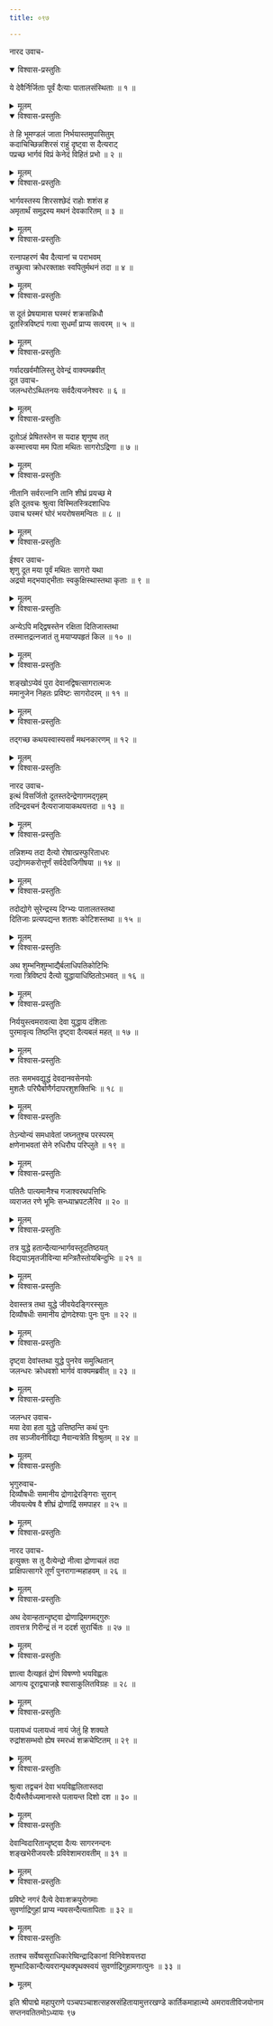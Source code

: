 ```yaml
---
title: ०९७

---
```

नारद उवाच-  

<details open><summary>विश्वास-प्रस्तुतिः</summary>

ये देवैर्निर्जिताः पूर्वं दैत्याः पातालसंस्थिताः ॥ १ ॥
</details>

<details><summary>मूलम्</summary>

ये देवैर्निर्जिताः पूर्वं दैत्याः पातालसंस्थिताः ॥ १ ॥
</details>



<details open><summary>विश्वास-प्रस्तुतिः</summary>

ते हि भूमण्डलं जाता निर्भयास्तमुपासितुम्  
कदाचिच्छिन्नशिरसं राहुं दृष्ट्वा स दैत्यराट्  
पप्रच्छ भार्गवं विप्रं केनेदं विहितं प्रभो ॥ २ ॥
</details>

<details><summary>मूलम्</summary>

ते हि भूमण्डलं जाता निर्भयास्तमुपासितुम्  
कदाचिच्छिन्नशिरसं राहुं दृष्ट्वा स दैत्यराट्  
पप्रच्छ भार्गवं विप्रं केनेदं विहितं प्रभो ॥ २ ॥
</details>



<details open><summary>विश्वास-प्रस्तुतिः</summary>

भार्गवस्तस्य शिरसश्छेदं राहोः शशंस ह  
अमृतार्थं समुद्रस्य मथनं देवकारितम् ॥ ३ ॥
</details>

<details><summary>मूलम्</summary>

भार्गवस्तस्य शिरसश्छेदं राहोः शशंस ह  
अमृतार्थं समुद्रस्य मथनं देवकारितम् ॥ ३ ॥
</details>



<details open><summary>विश्वास-प्रस्तुतिः</summary>

रत्नापहरणं चैव दैत्यानां च पराभवम्  
तच्छ्रुत्वा क्रोधरक्ताक्षः स्वपितुर्मथनं तदा ॥ ४ ॥
</details>

<details><summary>मूलम्</summary>

रत्नापहरणं चैव दैत्यानां च पराभवम्  
तच्छ्रुत्वा क्रोधरक्ताक्षः स्वपितुर्मथनं तदा ॥ ४ ॥
</details>



<details open><summary>विश्वास-प्रस्तुतिः</summary>

स दूतं प्रेषयामास घस्मरं शक्रसन्निधौ  
दूतस्त्रिविष्टपं गत्वा सुधर्मां प्राप्य सत्वरम् ॥ ५ ॥
</details>

<details><summary>मूलम्</summary>

स दूतं प्रेषयामास घस्मरं शक्रसन्निधौ  
दूतस्त्रिविष्टपं गत्वा सुधर्मां प्राप्य सत्वरम् ॥ ५ ॥
</details>



<details open><summary>विश्वास-प्रस्तुतिः</summary>

गर्वादखर्वमौलिस्तु देवेन्द्रं वाक्यमब्रवीत्  
दूत उवाच-  
जलन्धरोऽब्धितनयः सर्वदैत्यजनेश्वरः ॥ ६ ॥
</details>

<details><summary>मूलम्</summary>

गर्वादखर्वमौलिस्तु देवेन्द्रं वाक्यमब्रवीत्  
दूत उवाच-  
जलन्धरोऽब्धितनयः सर्वदैत्यजनेश्वरः ॥ ६ ॥
</details>



<details open><summary>विश्वास-प्रस्तुतिः</summary>

दूतोऽहं प्रेषितस्तेन स यदाह शृणुष्व तत्  
कस्मात्त्वया मम पिता मथितः सागरोऽद्रिणा ॥ ७ ॥
</details>

<details><summary>मूलम्</summary>

दूतोऽहं प्रेषितस्तेन स यदाह शृणुष्व तत्  
कस्मात्त्वया मम पिता मथितः सागरोऽद्रिणा ॥ ७ ॥
</details>



<details open><summary>विश्वास-प्रस्तुतिः</summary>

नीतानि सर्वरत्नानि तानि शीघ्रं प्रयच्छ मे  
इति दूतवचः श्रुत्वा विस्मितस्त्रिदशाधिपः  
उवाच घस्मरं घोरं भयरोषसमन्वितः ॥ ८ ॥
</details>

<details><summary>मूलम्</summary>

नीतानि सर्वरत्नानि तानि शीघ्रं प्रयच्छ मे  
इति दूतवचः श्रुत्वा विस्मितस्त्रिदशाधिपः  
उवाच घस्मरं घोरं भयरोषसमन्वितः ॥ ८ ॥
</details>



<details open><summary>विश्वास-प्रस्तुतिः</summary>

ईश्वर उवाच-  
शृणु दूत मया पूर्वं मथितः सागरो यथा  
अद्रयो मद्भयाद्भीताः स्वकुक्षिस्थास्तथा कृताः ॥ ९ ॥
</details>

<details><summary>मूलम्</summary>

ईश्वर उवाच-  
शृणु दूत मया पूर्वं मथितः सागरो यथा  
अद्रयो मद्भयाद्भीताः स्वकुक्षिस्थास्तथा कृताः ॥ ९ ॥
</details>



<details open><summary>विश्वास-प्रस्तुतिः</summary>

अन्येऽपि मद्द्विषस्तेन रक्षिता दितिजास्तथा  
तस्मात्तद्रत्नजातं तु मयाप्यपहृतं किल ॥ १० ॥
</details>

<details><summary>मूलम्</summary>

अन्येऽपि मद्द्विषस्तेन रक्षिता दितिजास्तथा  
तस्मात्तद्रत्नजातं तु मयाप्यपहृतं किल ॥ १० ॥
</details>



<details open><summary>विश्वास-प्रस्तुतिः</summary>

शङ्खोऽप्येवं पुरा देवानद्विषत्सागरात्मजः  
ममानुजेन निहतः प्रविष्टः सागरोदरम् ॥ ११ ॥
</details>

<details><summary>मूलम्</summary>

शङ्खोऽप्येवं पुरा देवानद्विषत्सागरात्मजः  
ममानुजेन निहतः प्रविष्टः सागरोदरम् ॥ ११ ॥
</details>



<details open><summary>विश्वास-प्रस्तुतिः</summary>

तद्गच्छ कथयस्वास्यसर्वं मथनकारणम् ॥ १२ ॥
</details>

<details><summary>मूलम्</summary>

तद्गच्छ कथयस्वास्यसर्वं मथनकारणम् ॥ १२ ॥
</details>



<details open><summary>विश्वास-प्रस्तुतिः</summary>

नारद उवाच-  
इत्थं विसर्जितो दूतस्तदेन्द्रेणागमद्गृहम्  
तदिन्द्रवचनं दैत्यराजायाकथयत्तदा ॥ १३ ॥
</details>

<details><summary>मूलम्</summary>

नारद उवाच-  
इत्थं विसर्जितो दूतस्तदेन्द्रेणागमद्गृहम्  
तदिन्द्रवचनं दैत्यराजायाकथयत्तदा ॥ १३ ॥
</details>



<details open><summary>विश्वास-प्रस्तुतिः</summary>

तन्निशम्य तदा दैत्यो रोषात्प्रस्फुरिताधरः  
उद्योगमकरोत्तूर्णं सर्वदेवजिगीषया ॥ १४ ॥
</details>

<details><summary>मूलम्</summary>

तन्निशम्य तदा दैत्यो रोषात्प्रस्फुरिताधरः  
उद्योगमकरोत्तूर्णं सर्वदेवजिगीषया ॥ १४ ॥
</details>



<details open><summary>विश्वास-प्रस्तुतिः</summary>

तदोद्योगे सुरेन्द्रस्य दिग्भ्यः पातालतस्तथा  
दितिजाः प्रत्यपद्यन्त शतशः कोटिशस्तथा ॥ १५ ॥
</details>

<details><summary>मूलम्</summary>

तदोद्योगे सुरेन्द्रस्य दिग्भ्यः पातालतस्तथा  
दितिजाः प्रत्यपद्यन्त शतशः कोटिशस्तथा ॥ १५ ॥
</details>



<details open><summary>विश्वास-प्रस्तुतिः</summary>

अथ शुम्भनिशुम्भाद्यैर्बलाधिपतिकोटिभिः  
गत्वा त्रिविष्टपं दैत्यो युद्धायाधिष्ठितोऽभवत् ॥ १६ ॥
</details>

<details><summary>मूलम्</summary>

अथ शुम्भनिशुम्भाद्यैर्बलाधिपतिकोटिभिः  
गत्वा त्रिविष्टपं दैत्यो युद्धायाधिष्ठितोऽभवत् ॥ १६ ॥
</details>



<details open><summary>विश्वास-प्रस्तुतिः</summary>

निर्ययुस्त्वमरावत्या देवा युद्धाय दंशिताः  
पुरमावृत्य तिष्ठन्ति दृष्ट्वा दैत्यबलं महत् ॥ १७ ॥
</details>

<details><summary>मूलम्</summary>

निर्ययुस्त्वमरावत्या देवा युद्धाय दंशिताः  
पुरमावृत्य तिष्ठन्ति दृष्ट्वा दैत्यबलं महत् ॥ १७ ॥
</details>



<details open><summary>विश्वास-प्रस्तुतिः</summary>

ततः समभवद्युद्धं देवदानवसेनयोः  
मुशलैः परिघैर्बाणैर्गदापरशुशक्तिभिः ॥ १८ ॥
</details>

<details><summary>मूलम्</summary>

ततः समभवद्युद्धं देवदानवसेनयोः  
मुशलैः परिघैर्बाणैर्गदापरशुशक्तिभिः ॥ १८ ॥
</details>



<details open><summary>विश्वास-प्रस्तुतिः</summary>

तेऽन्योन्यं समधावेतां जघ्नतुश्च परस्परम्  
क्षणेनाभवतां सेने रुधिरौघ परिप्लुते ॥ १९ ॥
</details>

<details><summary>मूलम्</summary>

तेऽन्योन्यं समधावेतां जघ्नतुश्च परस्परम्  
क्षणेनाभवतां सेने रुधिरौघ परिप्लुते ॥ १९ ॥
</details>



<details open><summary>विश्वास-प्रस्तुतिः</summary>

पतितैः पात्यमानैश्च गजाश्वरथपत्तिभिः  
व्यराजत रणे भूमिः सन्ध्याभ्रपटलैरिव ॥ २० ॥
</details>

<details><summary>मूलम्</summary>

पतितैः पात्यमानैश्च गजाश्वरथपत्तिभिः  
व्यराजत रणे भूमिः सन्ध्याभ्रपटलैरिव ॥ २० ॥
</details>



<details open><summary>विश्वास-प्रस्तुतिः</summary>

तत्र युद्धे हतान्दैत्यान्भार्गवस्तूदतिष्ठयत्  
विद्ययाऽमृतजीविन्या मन्त्रितैस्तोयबिन्दुभिः ॥ २१ ॥
</details>

<details><summary>मूलम्</summary>

तत्र युद्धे हतान्दैत्यान्भार्गवस्तूदतिष्ठयत्  
विद्ययाऽमृतजीविन्या मन्त्रितैस्तोयबिन्दुभिः ॥ २१ ॥
</details>



<details open><summary>विश्वास-प्रस्तुतिः</summary>

देवास्तत्र तथा युद्धे जीवयेदङ्गिरस्सुतः  
दिव्यौषधीः समानीय द्रोणदेश्याः पुनः पुनः ॥ २२ ॥
</details>

<details><summary>मूलम्</summary>

देवास्तत्र तथा युद्धे जीवयेदङ्गिरस्सुतः  
दिव्यौषधीः समानीय द्रोणदेश्याः पुनः पुनः ॥ २२ ॥
</details>



<details open><summary>विश्वास-प्रस्तुतिः</summary>

दृष्ट्वा देवांस्तथा युद्धे पुनरेव समुत्थितान्  
जलन्धरः क्रोधवशो भार्गवं वाक्यमब्रवीत् ॥ २३ ॥
</details>

<details><summary>मूलम्</summary>

दृष्ट्वा देवांस्तथा युद्धे पुनरेव समुत्थितान्  
जलन्धरः क्रोधवशो भार्गवं वाक्यमब्रवीत् ॥ २३ ॥
</details>



<details open><summary>विश्वास-प्रस्तुतिः</summary>

जलन्धर उवाच-  
मया देवा हता युद्धे उत्तिष्ठन्ति कथं पुनः  
तव सञ्जीवनीविद्या नैवान्यत्रेति विश्रुतम् ॥ २४ ॥
</details>

<details><summary>मूलम्</summary>

जलन्धर उवाच-  
मया देवा हता युद्धे उत्तिष्ठन्ति कथं पुनः  
तव सञ्जीवनीविद्या नैवान्यत्रेति विश्रुतम् ॥ २४ ॥
</details>



<details open><summary>विश्वास-प्रस्तुतिः</summary>

भृगुरुवाच-  
दिव्यौषधीः समानीय द्रोणाद्रेरङ्गिराः सुरान्  
जीवयत्येष वै शीघ्रं द्रोणाद्रिं समपाहर ॥ २५ ॥
</details>

<details><summary>मूलम्</summary>

भृगुरुवाच-  
दिव्यौषधीः समानीय द्रोणाद्रेरङ्गिराः सुरान्  
जीवयत्येष वै शीघ्रं द्रोणाद्रिं समपाहर ॥ २५ ॥
</details>



<details open><summary>विश्वास-प्रस्तुतिः</summary>

नारद उवाच-  
इत्युक्तः स तु दैत्येन्द्रो नीत्वा द्रोणाचलं तदा  
प्राक्षिपत्सागरे तूर्णं पुनरागान्महाहवम् ॥ २६ ॥
</details>

<details><summary>मूलम्</summary>

नारद उवाच-  
इत्युक्तः स तु दैत्येन्द्रो नीत्वा द्रोणाचलं तदा  
प्राक्षिपत्सागरे तूर्णं पुनरागान्महाहवम् ॥ २६ ॥
</details>



<details open><summary>विश्वास-प्रस्तुतिः</summary>

अथ देवान्हतान्दृष्ट्वा द्रोणाद्रिमगमद्गुरुः  
तावत्तत्र गिरीन्द्रं तं न ददर्श सुरार्चितः ॥ २७ ॥
</details>

<details><summary>मूलम्</summary>

अथ देवान्हतान्दृष्ट्वा द्रोणाद्रिमगमद्गुरुः  
तावत्तत्र गिरीन्द्रं तं न ददर्श सुरार्चितः ॥ २७ ॥
</details>



<details open><summary>विश्वास-प्रस्तुतिः</summary>

ज्ञात्वा दैत्यहृतं द्रोणं विषण्णो भयविह्वलः  
आगत्य दूराद्व्याजह्रे श्वासाकुलितविग्रहः ॥ २८ ॥
</details>

<details><summary>मूलम्</summary>

ज्ञात्वा दैत्यहृतं द्रोणं विषण्णो भयविह्वलः  
आगत्य दूराद्व्याजह्रे श्वासाकुलितविग्रहः ॥ २८ ॥
</details>



<details open><summary>विश्वास-प्रस्तुतिः</summary>

पलायध्वं पलायध्वं नायं जेतुं हि शक्यते  
रुद्रांशसम्भवो ह्येष स्मरध्वं शक्रचेष्टितम् ॥ २९ ॥
</details>

<details><summary>मूलम्</summary>

पलायध्वं पलायध्वं नायं जेतुं हि शक्यते  
रुद्रांशसम्भवो ह्येष स्मरध्वं शक्रचेष्टितम् ॥ २९ ॥
</details>



<details open><summary>विश्वास-प्रस्तुतिः</summary>

श्रुत्वा तद्वचनं देवा भयविह्वलितास्तदा  
दैत्यैस्तैर्वध्यमानास्ते पलायन्त दिशो दश ॥ ३० ॥
</details>

<details><summary>मूलम्</summary>

श्रुत्वा तद्वचनं देवा भयविह्वलितास्तदा  
दैत्यैस्तैर्वध्यमानास्ते पलायन्त दिशो दश ॥ ३० ॥
</details>



<details open><summary>विश्वास-प्रस्तुतिः</summary>

देवान्विदारितान्दृष्ट्वा दैत्यः सागरनन्दनः  
शङ्खभेरीजयरवैः प्रविवेशामरावतीम् ॥ ३१ ॥
</details>

<details><summary>मूलम्</summary>

देवान्विदारितान्दृष्ट्वा दैत्यः सागरनन्दनः  
शङ्खभेरीजयरवैः प्रविवेशामरावतीम् ॥ ३१ ॥
</details>



<details open><summary>विश्वास-प्रस्तुतिः</summary>

प्रविष्टे नगरं दैत्ये देवाःशक्रपुरोगमाः  
सुवर्णाद्रिगुहां प्राप्य न्यवसन्दैत्यतापिताः ॥ ३२ ॥
</details>

<details><summary>मूलम्</summary>

प्रविष्टे नगरं दैत्ये देवाःशक्रपुरोगमाः  
सुवर्णाद्रिगुहां प्राप्य न्यवसन्दैत्यतापिताः ॥ ३२ ॥
</details>



<details open><summary>विश्वास-प्रस्तुतिः</summary>

ततश्च सर्वेष्वसुराधिकारेष्विन्द्रादिकानां विनिवेशयत्तदा  
शुम्भादिकान्दैत्यवरान्पृथक्पृथक्स्वयं सुवर्णाद्रिगुहामगात्पुनः ॥ ३३ ॥
</details>

<details><summary>मूलम्</summary>

ततश्च सर्वेष्वसुराधिकारेष्विन्द्रादिकानां विनिवेशयत्तदा  
शुम्भादिकान्दैत्यवरान्पृथक्पृथक्स्वयं सुवर्णाद्रिगुहामगात्पुनः ॥ ३३ ॥
</details>


इति श्रीपाद्मे महापुराणे पञ्चपञ्चाशत्सहस्रसंहितायामुत्तरखण्डे कार्तिकमाहात्म्ये अमरावतीविजयोनाम सप्तनवतितमोऽध्यायः ९७